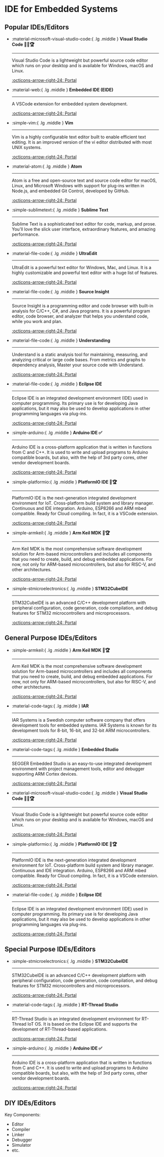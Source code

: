 # IDE for Embedded Systems

## Popular IDEs/Editors

<div class="grid cards" markdown>

-  :material-microsoft-visual-studio-code:{ .lg .middle } __Visual Studio Code 🎯✅🏆__

    ---

    Visual Studio Code is a lightweight but powerful source code editor which runs on your desktop and is available for Windows, macOS and Linux. 

    [:octicons-arrow-right-24: <a href="https://code.visualstudio.com/" target="_blank"> Portal </a>](#)

-   :material-web:{ .lg .middle } __Embedded IDE (EIDE)__
    
    ---

    A VSCode extension for embedded system development.

    [:octicons-arrow-right-24: <a href="https://em-ide.com/" target="_blank"> Portal </a>](#)

-  :simple-vim:{ .lg .middle } __Vim__

    ---

    Vim is a highly configurable text editor built to enable efficient text editing. It is an improved version of the vi editor distributed with most UNIX systems.

    [:octicons-arrow-right-24: <a href="https://www.vim.org/" target="_blank"> Portal </a>](#)

-  :material-atom:{ .lg .middle } __Atom__

    ---

    Atom is a free and open-source text and source code editor for macOS, Linux, and Microsoft Windows with support for plug-ins written in Node.js, and embedded Git Control, developed by GitHub.

    [:octicons-arrow-right-24: <a href="https://atom.io/" target="_blank"> Portal </a>](#)

-  :simple-sublimetext:{ .lg .middle } __Sublime Text__

    ---

    Sublime Text is a sophisticated text editor for code, markup, and prose. You'll love the slick user interface, extraordinary features, and amazing performance.

    [:octicons-arrow-right-24: <a href="https://www.sublimetext.com/" target="_blank"> Portal </a>](#)

-  :material-file-code:{ .lg .middle } __UltraEdit__

    ---

    UltraEdit is a powerful text editor for Windows, Mac, and Linux. It is a highly customizable and powerful text editor with a huge list of features.

    [:octicons-arrow-right-24: <a href="https://www.ultraedit.com/" target="_blank"> Portal </a>](#)

-  :material-file-code:{ .lg .middle } __Source Insight__

    ---

    Source Insight is a programming editor and code browser with built-in analysis for C/C++, C#, and Java programs. It is a powerful program editor, code browser, and analyzer that helps you understand code, while you work and plan.

    [:octicons-arrow-right-24: <a href="https://www.sourceinsight.com/" target="_blank"> Portal </a>](#)

-  :material-file-code:{ .lg .middle } __Understanding__

    ---

    Understand is a static analysis tool for maintaining, measuring, and analyzing critical or large code bases. From metrics and graphs to dependency analysis, Master your source code with Understand.

    [:octicons-arrow-right-24: <a href="https://scitools.com/" target="_blank"> Portal </a>](#)

-  :material-file-code:{ .lg .middle } __Ecilpse IDE__

    ---

    Eclipse IDE is an integrated development environment (IDE) used in computer programming. Its primary use is for developing Java applications, but it may also be used to develop applications in other programming languages via plug-ins. 

    [:octicons-arrow-right-24: <a href="https://www.eclipse.org/downloads/" target="_blank"> Portal </a>](#)

-  :simple-arduino:{ .lg .middle } __Arduino IDE ✅__

    ---

    Arduino IDE is a cross-platform application that is written in functions from C and C++. It is used to write and upload programs to Arduino compatible boards, but also, with the help of 3rd party cores, other vendor development boards. 

    [:octicons-arrow-right-24: <a href="https://www.arduino.cc/en/software" target="_blank"> Portal </a>](#)

-  :simple-platformio:{ .lg .middle } __PlatformIO IDE 🎯🏆__

    ---

    PlatformIO IDE is the next-generation integrated development environment for IoT. Cross-platform build system and library manager. Continuous and IDE integration. Arduino, ESP8266 and ARM mbed compatible. Ready for Cloud compiling. In fact, it is a VSCode extension.

    [:octicons-arrow-right-24: <a href="https://platformio.org/platformio-ide" target="_blank"> Portal </a>](#)

-  :simple-armkeil:{ .lg .middle } __Arm Keil MDK 🎯🏆__

    ---

    Arm Keil MDK is the most comprehensive software development solution for Arm-based microcontrollers and includes all components that you need to create, build, and debug embedded applications. For now, not only for ARM-based microcontrollers, but also for RISC-V, and other architectures.

    [:octicons-arrow-right-24: <a href="https://www.keil.com/demo/eval/arm.htm" target="_blank"> Portal </a>](#)

-  :simple-stmicroelectronics:{ .lg .middle } __STM32CubeIDE__

    ---

    STM32CubeIDE is an advanced C/C++ development platform with peripheral configuration, code generation, code compilation, and debug features for STM32 microcontrollers and microprocessors. 

    [:octicons-arrow-right-24: <a href="https://www.st.com/en/development-tools/stm32cubeide.html" target="_blank"> Portal </a>](#)

</div>

## General Purpose IDEs/Editors

<div class="grid cards" markdown>

-  :simple-armkeil:{ .lg .middle } __Arm Keil MDK 🎯🏆__

    ---

    Arm Keil MDK is the most comprehensive software development solution for Arm-based microcontrollers and includes all components that you need to create, build, and debug embedded applications. For now, not only for ARM-based microcontrollers, but also for RISC-V, and other architectures.

    [:octicons-arrow-right-24: <a href="https://www.keil.com/demo/eval/arm.htm" target="_blank"> Portal </a>](#)

-  :material-code-tags:{ .lg .middle } __IAR__

    ---

    IAR Systems is a Swedish computer software company that offers development tools for embedded systems. IAR Systems is known for its development tools for 8-bit, 16-bit, and 32-bit ARM microcontrollers.

    [:octicons-arrow-right-24: <a href="https://www.iar.com/" target="_blank"> Portal </a>](#)

-  :material-code-tags:{ .lg .middle } __Embedded Studio__

    ---

    SEGGER Embedded Studio is an easy-to-use integrated development environment with project management tools, editor and debugger supporting ARM Cortex devices.

    [:octicons-arrow-right-24: <a href="https://www.segger.com/products/development-tools/embedded-studio/" target="_blank"> Portal </a>](#)

-  :material-microsoft-visual-studio-code:{ .lg .middle } __Visual Studio Code 🎯✅🏆__

    ---

    Visual Studio Code is a lightweight but powerful source code editor which runs on your desktop and is available for Windows, macOS and Linux. 

    [:octicons-arrow-right-24: <a href="https://code.visualstudio.com/" target="_blank"> Portal </a>](#)

-  :simple-platformio:{ .lg .middle } __PlatformIO IDE 🎯🏆__

    ---

    PlatformIO IDE is the next-generation integrated development environment for IoT. Cross-platform build system and library manager. Continuous and IDE integration. Arduino, ESP8266 and ARM mbed compatible. Ready for Cloud compiling. In fact, it is a VSCode extension.

    [:octicons-arrow-right-24: <a href="https://platformio.org/platformio-ide" target="_blank"> Portal </a>](#)

-  :material-file-code:{ .lg .middle } __Ecilpse IDE__

    ---

    Eclipse IDE is an integrated development environment (IDE) used in computer programming. Its primary use is for developing Java applications, but it may also be used to develop applications in other programming languages via plug-ins. 

    [:octicons-arrow-right-24: <a href="https://www.eclipse.org/downloads/" target="_blank"> Portal </a>](#)

</div>

## Special Purpose IDEs/Editors

<div class="grid cards" markdown>

-  :simple-stmicroelectronics:{ .lg .middle } __STM32CubeIDE__

    ---

    STM32CubeIDE is an advanced C/C++ development platform with peripheral configuration, code generation, code compilation, and debug features for STM32 microcontrollers and microprocessors. 

    [:octicons-arrow-right-24: <a href="https://www.st.com/en/development-tools/stm32cubeide.html" target="_blank"> Portal </a>](#)


-  :material-code-tags:{ .lg .middle } __RT-Thread Studio__

    ---

    RT-Thread Studio is an integrated development environment for RT-Thread IoT OS. It is based on the Eclipse IDE and supports the development of RT-Thread-based applications.

    [:octicons-arrow-right-24: <a href="https://www.rt-thread.io/" target="_blank"> Portal </a>](#)

-  :simple-arduino:{ .lg .middle } __Arduino IDE ✅__

    ---

    Arduino IDE is a cross-platform application that is written in functions from C and C++. It is used to write and upload programs to Arduino compatible boards, but also, with the help of 3rd party cores, other vendor development boards. 

    [:octicons-arrow-right-24: <a href="https://www.arduino.cc/en/software" target="_blank"> Portal </a>](#)

</div>

## DIY IDEs/Editors

Key Components:

- Editor
- Compiler
- Linker
- Debugger
- Simulator
- etc.

